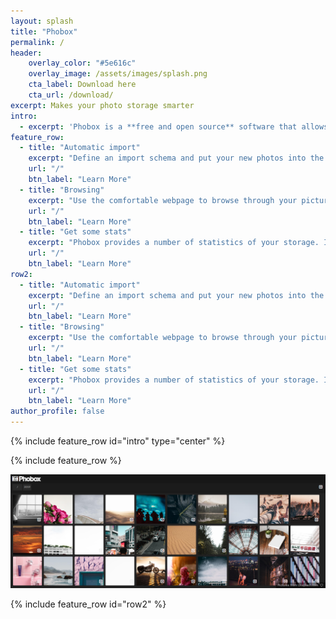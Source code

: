 ```yaml
---
layout: splash
title: "Phobox"
permalink: /
header:
    overlay_color: "#5e616c"
    overlay_image: /assets/images/splash.png
    cta_label: Download here
    cta_url: /download/
excerpt: Makes your photo storage smarter
intro: 
  - excerpt: 'Phobox is a **free and open source** software that allows you to automatically **store your photos** in your directory structure and gives you **convenient access to mobile devices** at home.'
feature_row:
  - title: "Automatic import"
    excerpt: "Define an import schema and put your new photos into the import directory. Phobox organizes the pictures to the correct target directory"
    url: "/"
    btn_label: "Learn More"
  - title: "Browsing"
    excerpt: "Use the comfortable webpage to browse through your pictures, perhaps on the couch. Search fast for moments by using time information, TAGs or image names."
    url: "/"
    btn_label: "Learn More"
  - title: "Get some stats"
    excerpt: "Phobox provides a number of statistics of your storage. In which month did you take the most pictures and with which camera?"
    url: "/"
    btn_label: "Learn More"
row2:
  - title: "Automatic import"
    excerpt: "Define an import schema and put your new photos into the import directory. Phobox organizes the pictures to the correct target directory"
    url: "/"
    btn_label: "Learn More"
  - title: "Browsing"
    excerpt: "Use the comfortable webpage to browse through your pictures, perhaps on the couch. Search fast for moments by using time information, TAGs or image names."
    url: "/"
    btn_label: "Learn More"
  - title: "Get some stats"
    excerpt: "Phobox provides a number of statistics of your storage. In which month did you take the most pictures and with which camera?"
    url: "/"
    btn_label: "Learn More"
author_profile: false
---
```


{% include feature_row id="intro" type="center" %}

{% include feature_row %}

![alt phobox image gallery](/assets/images/phobox_images.png)

{% include feature_row id="row2" %}
